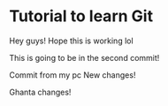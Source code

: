 # Tutorial to learn Git
Hey guys! Hope this is working lol

This is going to be in the second commit!

Commit from my pc
New changes!

Ghanta changes!